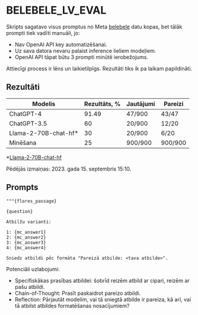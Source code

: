# BELEBELE_LV_EVAL
Skripts sagatavo visus promptus no Meta [belebele](https://github.com/facebookresearch/belebele) datu kopas, bet tālāk prompti tiek vadīti manuāli, jo:

- Nav OpenAI API key automatizēšanai.
- Uz sava datora nevaru palaist inference lieliem modeļiem.
- OpenAI API tāpat būtu 3 prompti minūtē ierobežojums.

Attiecīgi process ir lēns un laikietilpīgs. Rezultāti tiks ik pa laikam papildināti.

## Rezultāti

| Modelis              | Rezultāts, % | Jautājumi | Pareizi |
|----------------------|--------------|-----------|---------|
| ChatGPT-4            | 91.49        | 47/900    | 43/47   |
| ChatGPT-3.5          | 60           | 20/900    | 12/20   |
| Llama-2-70B-chat-hf* | 30           | 20/900    | 6/20    |
| Minēšana             | 25           | 900/900   | 900/900 |

*[Llama-2-70B-chat-hf](https://huggingface.co/spaces/akdeniz27/LLaMa-2-70b-chat-hf-with-EasyLLM)

Pēdējās izmaiņas: 2023. gada 15. septembris 15:10.

## Prompts

```
"""{flores_passage}
        
{question}

Atbilžu varianti:

1: {mc_answer1}
2: {mc_answer2}
3: {mc_answer3}
4: {mc_answer4}

Sniedz atbildi pēc formāta "Pareizā atbilde: <tava atbilde>".
```

Potenciāli uzlabojumi:

- Specifiskākas prasības atbildei: šobrīd reizēm atbild ar cipari, reizēm ar pašu atbildi.
- Chain-of-Thought: Prasīt paskaidrot pareizo atbildi.
- Reflection: Pārjautāt modelim, vai tā sniegtā atbilde ir pareiza, kā arī, vai tā atbilst atbildes formatēšanas nosacījumiem?